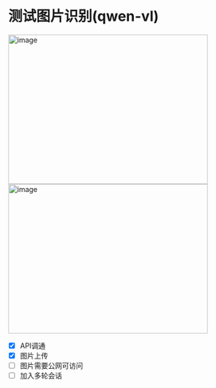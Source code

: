 # 测试图片识别(qwen-vl)

<img width="400" height="300" alt="image" src="https://github.com/user-attachments/assets/d0f36424-03b3-4285-bc2c-4f8eb917339d" />
<img width="400" height="300" alt="image" src="https://github.com/user-attachments/assets/795cfcfb-2618-4268-b225-53fe9db10543" />

- [x] API调通
- [x] 图片上传
- [ ] 图片需要公网可访问
- [ ] 加入多轮会话
